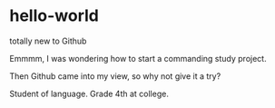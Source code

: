 # hello-world
totally new to Github

Emmmm, I was wondering how to start a commanding study project.

Then Github came into my view, so why not give it a try?

Student of language. Grade 4th at college.
